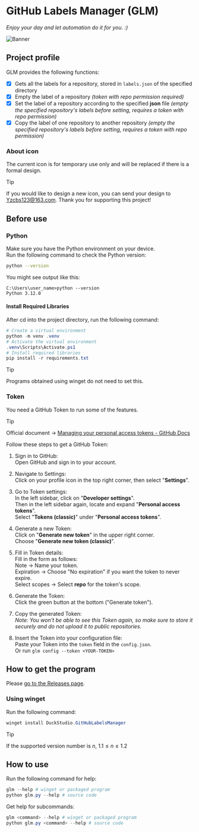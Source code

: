 # GitHub Labels Manager (GLM)

*Enjoy your day and let automation do it for you. :)*  

<img alt="Banner" src="https://svg-banners.vercel.app/api?type=rainbow&text1=GitHub%20Labels%20Manager&width=800&height=400" style="text-align: center;">

## Project profile
GLM provides the following functions:  
- [x] Gets all the labels for a repository, stored in `labels.json` of the specified directory
- [x] Empty the label of a repository *(token with repo permission required)*
- [x] Set the label of a repository according to the specified **json** file *(empty the specified repository's labels before setting, requires a token with repo permission)*
- [x] Copy the label of one repository to another repository *(empty the specified repository's labels before setting, requires a token with repo permission)*

### About icon
The current icon is for temporary use only and will be replaced if there is a formal design.  

> [!TIP]
> If you would like to design a new icon, you can send your design to <Yzcbs123@163.com>. Thank you for supporting this project!  

## Before use
### Python
Make sure you have the Python environment on your device.  
Run the following command to check the Python version:  

```bash
python --version
```

You might see output like this:  

```
C:\Users\user_name>python --version
Python 3.12.0
```

#### Install Required Libraries
After cd into the project directory, run the following command:  
```powershell
# Create a virtual environment
python -m venv .venv
# Activate the virtual environment
.venv\Scripts\Activate.ps1
# Install required libraries
pip install -r requirements.txt
```

> [!TIP]
> Programs obtained using winget do not need to set this.  

### Token
You need a GitHub Token to run some of the features.  

> [!TIP]
> Official document → [Managing your personal access tokens - GitHub Docs](https://docs.github.com/en/authentication/keeping-your-account-and-data-secure/managing-your-personal-access-tokens#%E5%88%9B%E5%BB%BA-personal-access-token-classic)  

Follow these steps to get a GitHub Token:  

1. Sign in to GitHub:  
   Open GitHub and sign in to your account.

2. Navigate to Settings:  
   Click on your profile icon in the top right corner, then select "**Settings**".

3. Go to Token settings:  
   In the left sidebar, click on "**Developer settings**".  
   Then in the left sidebar again, locate and expand "**Personal access tokens**".  
   Select "**Tokens (classic)**" under "**Personal access tokens**".

4. Generate a new Token:  
   Click on "**Generate new token**" in the upper right corner.  
   Choose "**Generate new token (classic)**".

5. Fill in Token details:  
   Fill in the form as follows:  
   Note → Name your token.  
   Expiration → Choose "No expiration" if you want the token to never expire.  
   Select scopes → Select **repo** for the token's scope.

6. Generate the Token:  
   Click the green button at the bottom ("Generate token").

7. Copy the generated Token:  
   *Note: You won't be able to see this Token again, so make sure to store it securely and do not upload it to public repositories.*

8. Insert the Token into your configuration file:  
   Paste your Token into the `token` field in the `config.json`.  
   Or run `glm config --token <YOUR-TOKEN>`

## How to get the program
Please [go to the Releases page](https://github.com/DuckDuckStudio/GitHub-Labels-Manager/releases).  

### Using winget
Run the following command:  
```powershell
winget install DuckStudio.GitHubLabelsManager
```

> [!TIP]
> If the supported version number is *n*, $1.1 \leqslant n \leqslant 1.2$  

## How to use
Run the following command for help:  
```powershell
glm --help # winget or packaged program
python glm.py --help # source code
```
Get help for subcommands:  
```powershell
glm <command> --help # winget or packaged program
python glm.py <command> --help # source code
```
